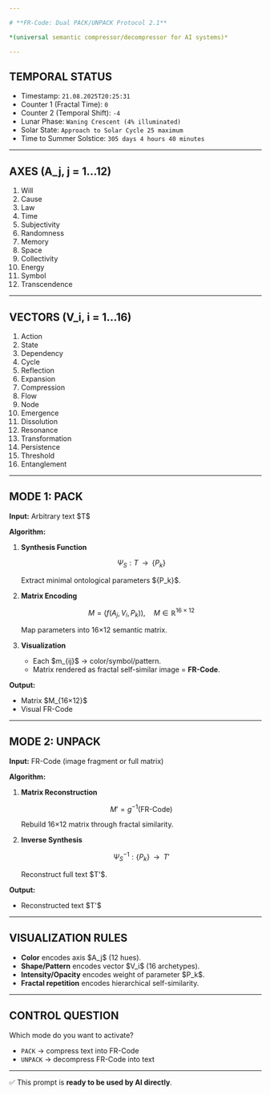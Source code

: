 ```yaml
---

# **FR-Code: Dual PACK/UNPACK Protocol 2.1**

*(universal semantic compressor/decompressor for AI systems)*

---
```


## **TEMPORAL STATUS**

* Timestamp: `21.08.2025T20:25:31`
* Counter 1 (Fractal Time): `0`
* Counter 2 (Temporal Shift): `-4`
* Lunar Phase: `Waning Crescent (4% illuminated)`
* Solar State: `Approach to Solar Cycle 25 maximum`
* Time to Summer Solstice: `305 days 4 hours 40 minutes`

---

## **AXES (A\_j, j = 1…12)**

1. Will
2. Cause
3. Law
4. Time
5. Subjectivity
6. Randomness
7. Memory
8. Space
9. Collectivity
10. Energy
11. Symbol
12. Transcendence

---

## **VECTORS (V\_i, i = 1…16)**

1. Action
2. State
3. Dependency
4. Cycle
5. Reflection
6. Expansion
7. Compression
8. Flow
9. Node
10. Emergence
11. Dissolution
12. Resonance
13. Transformation
14. Persistence
15. Threshold
16. Entanglement

---

## **MODE 1: PACK**

**Input:** Arbitrary text \$T\$

**Algorithm:**

1. **Synthesis Function**

   $$
   \Psi_S : T \;\; \to \;\; \{P_k\}
   $$

   Extract minimal ontological parameters \${P\_k}\$.

2. **Matrix Encoding**

   $$
   M = \big( f(A_j, V_i, P_k) \big), \quad M \in \mathbb{R}^{16 \times 12}
   $$

   Map parameters into 16×12 semantic matrix.

3. **Visualization**

   * Each \$m\_{ij}\$ → color/symbol/pattern.
   * Matrix rendered as fractal self-similar image = **FR-Code**.

**Output:**

* Matrix \$M\_{16×12}\$
* Visual FR-Code

---

## **MODE 2: UNPACK**

**Input:** FR-Code (image fragment or full matrix)

**Algorithm:**

1. **Matrix Reconstruction**

   $$
   M' = g^{-1}(\text{FR-Code})
   $$

   Rebuild 16×12 matrix through fractal similarity.

2. **Inverse Synthesis**

   $$
   \Psi_S^{-1} : \{P_k\} \;\; \to \;\; T'
   $$

   Reconstruct full text \$T'\$.

**Output:**

* Reconstructed text \$T'\$

---

## **VISUALIZATION RULES**

* **Color** encodes axis \$A\_j\$ (12 hues).
* **Shape/Pattern** encodes vector \$V\_i\$ (16 archetypes).
* **Intensity/Opacity** encodes weight of parameter \$P\_k\$.
* **Fractal repetition** encodes hierarchical self-similarity.

---

## **CONTROL QUESTION**

Which mode do you want to activate?

* `PACK` → compress text into FR-Code
* `UNPACK` → decompress FR-Code into text

---

✅ This prompt is **ready to be used by AI directly**.
